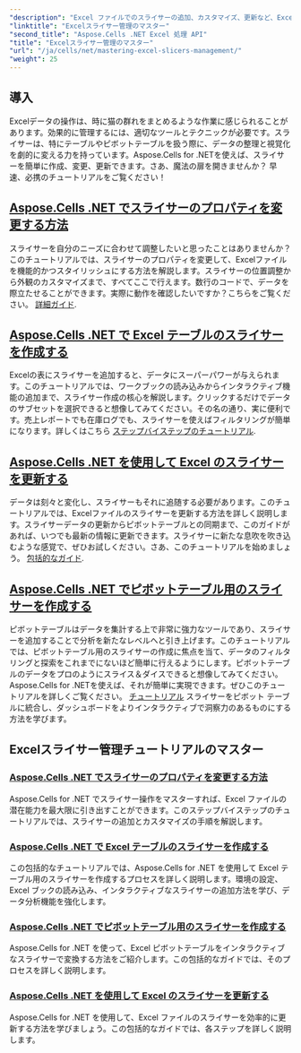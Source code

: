 ```yaml
---
"description": "Excel ファイルでのスライサーの追加、カスタマイズ、更新など、Excel スライサーの管理に重点を置いた Aspose.Cells for .NET チュートリアルの詳細なリストをご覧ください。"
"linktitle": "Excelスライサー管理のマスター"
"second_title": "Aspose.Cells .NET Excel 処理 API"
"title": "Excelスライサー管理のマスター"
"url": "/ja/cells/net/mastering-excel-slicers-management/"
"weight": 25
---
```


## 導入

Excelデータの操作は、時に猫の群れをまとめるような作業に感じられることがあります。効果的に管理するには、適切なツールとテクニックが必要です。スライサーは、特にテーブルやピボットテーブルを扱う際に、データの整理と視覚化を劇的に変える力を持っています。Aspose.Cells for .NETを使えば、スライサーを簡単に作成、変更、更新できます。さあ、魔法の扉を開きませんか？ 早速、必携のチュートリアルをご覧ください！

## [Aspose.Cells .NET でスライサーのプロパティを変更する方法](./guide-change-slicer-properties/)

スライサーを自分のニーズに合わせて調整したいと思ったことはありませんか？このチュートリアルでは、スライサーのプロパティを変更して、Excelファイルを機能的かつスタイリッシュにする方法を解説します。スライサーの位置調整から外観のカスタマイズまで、すべてここで行えます。数行のコードで、データを際立たせることができます。実際に動作を確認したいですか？こちらをご覧ください。 [詳細ガイド](./guide-change-slicer-properties/).

## [Aspose.Cells .NET で Excel テーブルのスライサーを作成する](./creating-slicer-for-excel-table/)

Excelの表にスライサーを追加すると、データにスーパーパワーが与えられます。このチュートリアルでは、ワークブックの読み込みからインタラクティブ機能の追加まで、スライサー作成の核心を解説します。クリックするだけでデータのサブセットを選択できると想像してみてください。その名の通り、実に便利です。売上レポートでも在庫ログでも、スライサーを使えばフィルタリングが簡単になります。詳しくはこちら [ステップバイステップのチュートリアル](./creating-slicer-for-excel-table/).

## [Aspose.Cells .NET を使用して Excel のスライサーを更新する](./update-slicers-in-excel/)

データは刻々と変化し、スライサーもそれに追随する必要があります。このチュートリアルでは、Excelファイルのスライサーを更新する方法を詳しく説明します。スライサーデータの更新からピボットテーブルとの同期まで、このガイドがあれば、いつでも最新の情報に更新できます。スライサーに新たな息吹を吹き込むような感覚で、ぜひお試しください。さあ、このチュートリアルを始めましょう。 [包括的なガイド](./update-slicers-in-excel/).

## [Aspose.Cells .NET でピボットテーブル用のスライサーを作成する](./creating-slicer-for-pivot-table/)

ピボットテーブルはデータを集計する上で非常に強力なツールであり、スライサーを追加することで分析を新たなレベルへと引き上げます。このチュートリアルでは、ピボットテーブル用のスライサーの作成に焦点を当て、データのフィルタリングと探索をこれまでにないほど簡単に行えるようにします。ピボットテーブルのデータをプロのようにスライス＆ダイスできると想像してみてください。Aspose.Cells for .NETを使えば、それが簡単に実現できます。ぜひこのチュートリアルを詳しくご覧ください。 [チュートリアル](./creating-slicer-for-pivot-table/) スライサーをピボット テーブルに統合し、ダッシュボードをよりインタラクティブで洞察力のあるものにする方法を学びます。

## Excelスライサー管理チュートリアルのマスター
### [Aspose.Cells .NET でスライサーのプロパティを変更する方法](./guide-change-slicer-properties/)
Aspose.Cells for .NET でスライサー操作をマスターすれば、Excel ファイルの潜在能力を最大限に引き出すことができます。このステップバイステップのチュートリアルでは、スライサーの追加とカスタマイズの手順を解説します。
### [Aspose.Cells .NET で Excel テーブルのスライサーを作成する](./creating-slicer-for-excel-table/)
この包括的なチュートリアルでは、Aspose.Cells for .NET を使用して Excel テーブル用のスライサーを作成するプロセスを詳しく説明します。環境の設定、Excel ブックの読み込み、インタラクティブなスライサーの追加方法を学び、データ分析機能を強化します。
### [Aspose.Cells .NET でピボットテーブル用のスライサーを作成する](./creating-slicer-for-pivot-table/)
Aspose.Cells for .NET を使って、Excel ピボットテーブルをインタラクティブなスライサーで変換する方法をご紹介します。この包括的なガイドでは、そのプロセスを詳しく説明します。
### [Aspose.Cells .NET を使用して Excel のスライサーを更新する](./update-slicers-in-excel/)
Aspose.Cells for .NET を使用して、Excel ファイルのスライサーを効率的に更新する方法を学びましょう。この包括的なガイドでは、各ステップを詳しく説明します。